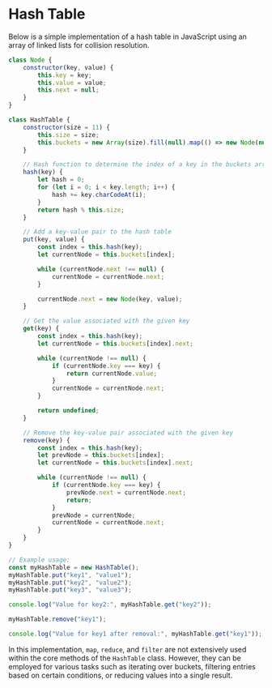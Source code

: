 # Hash Table

Below is a simple implementation of a hash table in JavaScript using an array of linked lists for collision resolution.

```javascript
class Node {
    constructor(key, value) {
        this.key = key;
        this.value = value;
        this.next = null;
    }
}

class HashTable {
    constructor(size = 11) {
        this.size = size;
        this.buckets = new Array(size).fill(null).map(() => new Node(null, null));
    }

    // Hash function to determine the index of a key in the buckets array
    hash(key) {
        let hash = 0;
        for (let i = 0; i < key.length; i++) {
            hash += key.charCodeAt(i);
        }
        return hash % this.size;
    }

    // Add a key-value pair to the hash table
    put(key, value) {
        const index = this.hash(key);
        let currentNode = this.buckets[index];

        while (currentNode.next !== null) {
            currentNode = currentNode.next;
        }

        currentNode.next = new Node(key, value);
    }

    // Get the value associated with the given key
    get(key) {
        const index = this.hash(key);
        let currentNode = this.buckets[index].next;

        while (currentNode !== null) {
            if (currentNode.key === key) {
                return currentNode.value;
            }
            currentNode = currentNode.next;
        }

        return undefined;
    }

    // Remove the key-value pair associated with the given key
    remove(key) {
        const index = this.hash(key);
        let prevNode = this.buckets[index];
        let currentNode = this.buckets[index].next;

        while (currentNode !== null) {
            if (currentNode.key === key) {
                prevNode.next = currentNode.next;
                return;
            }
            prevNode = currentNode;
            currentNode = currentNode.next;
        }
    }
}

// Example usage:
const myHashTable = new HashTable();
myHashTable.put("key1", "value1");
myHashTable.put("key2", "value2");
myHashTable.put("key3", "value3");

console.log("Value for key2:", myHashTable.get("key2"));

myHashTable.remove("key1");

console.log("Value for key1 after removal:", myHashTable.get("key1"));
```

In this implementation, `map`, `reduce`, and `filter` are not extensively used within the core methods of the `HashTable` class. However, they can be employed for various tasks such as iterating over buckets, filtering entries based on certain conditions, or reducing values into a single result.